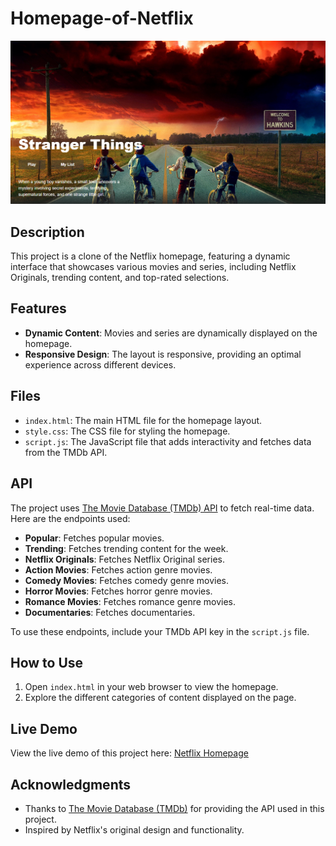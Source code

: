 # Homepage-of-Netflix

![Homepage Of Netflix](https://github.com/YassenAli/Homepage-of-Netflix/blob/main/HomepageOfNetflix.png)

## Description
This project is a clone of the Netflix homepage, featuring a dynamic interface that showcases various movies and series, including Netflix Originals, trending content, and top-rated selections.

## Features
- **Dynamic Content**: Movies and series are dynamically displayed on the homepage.
- **Responsive Design**: The layout is responsive, providing an optimal experience across different devices.

## Files
- `index.html`: The main HTML file for the homepage layout.
- `style.css`: The CSS file for styling the homepage.
- `script.js`: The JavaScript file that adds interactivity and fetches data from the TMDb API.

## API
The project uses [The Movie Database (TMDb) API](https://www.themoviedb.org/documentation/api) to fetch real-time data. Here are the endpoints used:
- **Popular**: Fetches popular movies.
- **Trending**: Fetches trending content for the week.
- **Netflix Originals**: Fetches Netflix Original series.
- **Action Movies**: Fetches action genre movies.
- **Comedy Movies**: Fetches comedy genre movies.
- **Horror Movies**: Fetches horror genre movies.
- **Romance Movies**: Fetches romance genre movies.
- **Documentaries**: Fetches documentaries.

To use these endpoints, include your TMDb API key in the `script.js` file.

## How to Use
1. Open `index.html` in your web browser to view the homepage.
2. Explore the different categories of content displayed on the page.

## Live Demo
View the live demo of this project here: [Netflix Homepage](https://yassenali.github.io/Homepage-of-Netflix/)

## Acknowledgments
- Thanks to [The Movie Database (TMDb)](https://www.themoviedb.org/) for providing the API used in this project.
- Inspired by Netflix's original design and functionality.
